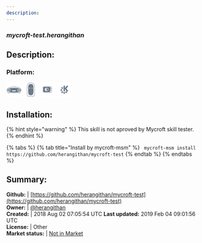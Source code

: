 ```yaml
---
description: 
---
```


### _mycroft-test.herangithan_  
## Description:  
  
### Platform:  
 ![Mark I](../.gitbook/assets/mark-1-icon.png)  ![Mark II](../.gitbook/assets/mark-2-icon.png)  ![Picroft](../.gitbook/assets/picroft-icon.png)  ![plasmoid](../.gitbook/assets/kde.png)   
  
## Installation:  
{% hint style="warning" %}
This skill is not aproved by Mycroft skill tester.
{% endhint %}
    
{% tabs %}
{% tab title="Install by mycroft-msm" %}
``` mycroft-msm install https://github.com/herangithan/mycroft-test```
{% endtab %}
  {% endtabs %}
    
## Summary:  
**Github:** | [https://github.com/herangithan/mycroft-test](https://github.com/herangithan/mycroft-test)  
**Owner:** | [@herangithan](https://github.com/herangithan)  
**Created:** | 2018 Aug 02 07:05:54 UTC  **Last updated:** 2019 Feb 04 09:01:56 UTC  
**License:** | Other  
**Market status:** | [Not in Market](https://market.mycroft.ai/skill/)  
